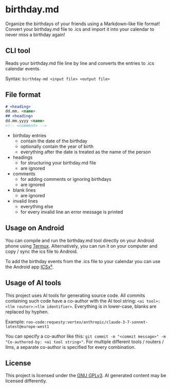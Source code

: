 # birthday.md

Organize the birthdays of your friends using a Markdown-like file format! Convert your birthday.md file to .ics and import it into your calendar to never miss a birthday again!

## CLI tool

Reads your birthday.md file line by line and converts the entries to .ics calendar events.

Syntax: `birthday-md <input file> <output file>`

## File format

```md
# <heading>
dd.mm. <name>
## <heading>
dd.mm.yyyy <name>
<!-- <comment> -->

```

* birthday entries
    * contain the date of the birthday
    * optionally contain the year of birth
    * everything after the date is treated as the name of the person
* headings
    * for structuring your birthday.md file
    * are ignored
* comments
    * for adding comments or ignoring birthdays
    * are ignored
* blank lines
    * are ignored
* invalid lines
    * everything else
    * for every invalid line an error message is printed

## Usage on Android

You can compile and run the birthday.md tool directly on your Android phone using [Termux](https://termux.dev). Alternatively, you can run it on your computer and copy / sync the ics file to Android.

To add the birthday events from the .ics file to your calendar you can use the Android app [ICSx⁵](https://icsx5.bitfire.at).

## Usage of AI tools

This project uses AI tools for generating source code. All commits containing such code have a co-author with the AI tool string: `<ai tool>:<llm router>:<llm identifier>`. Everything is in lower-case, blanks are replaced by hyphen.

Example: `roo-code:requesty:vertex/anthropic/claude-3-7-sonnet-latest@europe-west1`

You can specify a co-author like this: `git commit -m "<commit message>" -m "Co-authored-by: <ai tool string>"`. For multiple different tools / routers / llms, a separate co-author is specified for every combination.

## License

This project is licensed under the [GNU GPLv3](LICENSE). AI generated content may be licensed differently.
